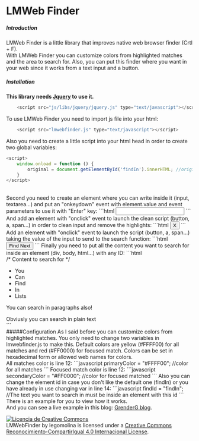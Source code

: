 # LMWeb Finder

##### Introduction
LMWeb Finder is a little library that improves native web browser finder (Crtl + F).<br />With LMWeb Finder you can customize colors from highlighted matches and the area to search for. Also, you can put this finder where you want in your web since it works from a text input and a button.

##### Installation
<b>This library needs <a href="https://jquery.com/" target="_blank">Jquery</a> to use it.</b><br />
```javascript
    <script src="js/libs/jquery/jquery.js" type="text/javascript"></script>
```
To use LMWeb Finder you need to import js file into your html:
```javascript
    <script src="lmwebfinder.js" type="text/javascript"></script> 
```
Also you need to create a little script into your html head in order to create two global variables:
```javascript
<script>
    window.onload = function () { 
        original = document.getElementById('findIn').innerHTML; //original text
    } 
</script>
```
<br />
Second you need to create an element where you can write inside it (input, textarea...) and put an "onkeydown" event with element.value and event parameters to use it with "Enter" key:
```html
<input type="text" id="finder" onkeydown="pressKey(this.value, event);">
```
And add an element with "onclick" event to launch the clean script (button, a, span...) in order to clean input and remove the highlights:
```html
<input type="button" value="X" onclick="clean(document.getElementById('finder'));"> 
```
Add an element with "onclick" event to launch the script (button, a, span...) taking the value of the input to send to the search function:
```html
<input type="button" value="Find Next" onclick="search(document.getElementById('finder').value);"> 
```
Finally you need to put all the content you want to search for inside an element (div, body, html...) with any ID:
```html
<div id="findIn"> 
	/* Content to search for */ 
 	<ul> 
	 	<li>You</li> 
		<li>Can</li> 
		<li>Find</li> 
		<li>In</li> 
		<li>Lists</li> 
	</ul>
    <p>You can search in paragraphs also!</p> 
    Obviusly you can search in plain text
    <style>You cant find inside style, script, meta, title and link tags</style>
 </div>
 ```
 <br />
#####Configuration
As I said before you can customize colors from highlighted matches. You only need to change two variables in lmwebfinder.js to make this. Default colors are yellow (#FFFF00) for all matches and red (#FF0000) for focused match. Colors can be set in hexadecimal form or allowed web names for colors.<br />
All matches color is line 12: 
```javascript
primaryColor = "#FFFF00"; //color for all matches
```
Focused match color is line 12:
```javascript
secondaryColor = "#FF0000"; //color for focused matched
```
Also you can change the element id in case you don't like the default one (findIn) or you have already in use changing var in line 14:
```javascript
findId = "findIn"; //The text you want to search in must be inside an element with this id
```
<br /> 
There is an example for you to view how it works.<br /> 
And you can see a live example in this blog: <a href="http://grenderg.github.io/blog/" target="_blank">GrenderG blog</a>.<br />

<a rel="license" href="http://creativecommons.org/licenses/by-sa/4.0/" target="_blank"><img alt="Licencia de Creative Commons" style="border-width:0" src="https://i.creativecommons.org/l/by-sa/4.0/88x31.png" /></a><br /><span xmlns:dct="http://purl.org/dc/terms/" property="dct:title">LMWebFinder</span> by <span xmlns:cc="http://creativecommons.org/ns#" property="cc:attributionName">legomolina</span> is licensed under a <a rel="license" href="http://creativecommons.org/licenses/by-sa/4.0/" target="_blank">Creative Commons Reconocimiento-CompartirIgual 4.0 Internacional License</a>.
